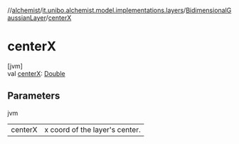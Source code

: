 //[alchemist](../../../index.md)/[it.unibo.alchemist.model.implementations.layers](../index.md)/[BidimensionalGaussianLayer](index.md)/[centerX](center-x.md)

# centerX

[jvm]\
val [centerX](center-x.md): [Double](https://kotlinlang.org/api/latest/jvm/stdlib/kotlin/-double/index.html)

## Parameters

jvm

| | |
|---|---|
| centerX | x coord of the layer's center. |
